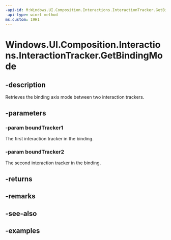 ```yaml
---
-api-id: M:Windows.UI.Composition.Interactions.InteractionTracker.GetBindingMode(Windows.UI.Composition.Interactions.InteractionTracker,Windows.UI.Composition.Interactions.InteractionTracker)
-api-type: winrt method
ms.custom: 19H1
---
```


<!-- Method syntax.
public InteractionBindingAxisModes InteractionTracker.GetBindingMode(InteractionTracker boundTracker1, InteractionTracker boundTracker2)
-->

# Windows.UI.Composition.Interactions.InteractionTracker.GetBindingMode

## -description

Retrieves the binding axis mode between two interaction trackers.



## -parameters
### -param boundTracker1

The first interaction tracker in the binding.

### -param boundTracker2

The second interaction tracker in the binding.

## -returns

## -remarks

## -see-also

## -examples

